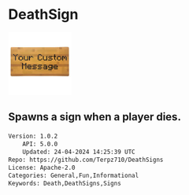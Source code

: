 # DeathSign
<img src="https://raw.githubusercontent.com/Terpz710/DeathSigns/b14d6b18ec579c5149a07650121fc24055794c35/icon.png" width="128" height="128" />

## Spawns a sign when a player dies.
```properties
Version: 1.0.2
    API: 5.0.0
    Updated: 24-04-2024 14:25:39 UTC
Repo: https://github.com/Terpz710/DeathSigns
License: Apache-2.0
Categories: General,Fun,Informational
Keywords: Death,DeathSigns,Signs
```